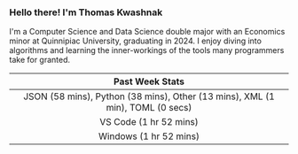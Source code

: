 
### Hello there! I'm Thomas Kwashnak

I'm a Computer Science and Data Science double major with an Economics
minor at Quinnipiac University, graduating in 2024.
I enjoy diving into algorithms and learning the inner-workings of the tools
many programmers take for granted.

| Past Week Stats |
| :---: |
| JSON (58 mins), Python (38 mins), Other (13 mins), XML (1 min), TOML (0 secs) |
| VS Code (1 hr 52 mins) |
| Windows (1 hr 52 mins) |


